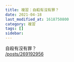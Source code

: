 ```yaml
---
title: 複習：自殺有沒有罪？
date: 2021-04-18
last_modified_at: 1618750800
category: 複習
tags: []
sidebar: 
---
```


<p>自殺有沒有罪？<br/>
<a href="/posts/269192956" target="_blank">/posts/269192956</a></p>
<p> </p>
